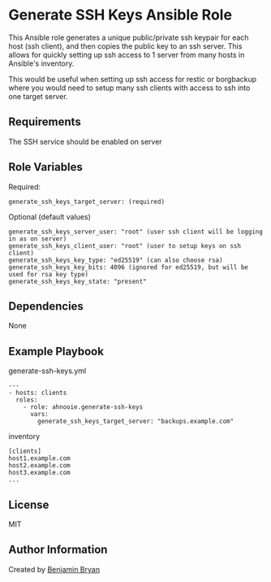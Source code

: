 Generate SSH Keys Ansible Role
=========

This Ansible role generates a unique public/private ssh keypair for each host (ssh client), and then copies the public key to an ssh server.  This allows for quickly setting up ssh access to 1 server from many hosts in Ansible's inventory.

This would be useful when setting up ssh access for restic or borgbackup where you would need to setup many ssh clients with access to ssh into one target server.

Requirements
------------

The SSH service should be enabled on server

Role Variables
--------------

Required:
```
generate_ssh_keys_target_server: (required)
```

Optional (default values)
```
generate_ssh_keys_server_user: "root" (user ssh client will be logging in as on server)
generate_ssh_keys_client_user: "root" (user to setup keys on ssh client)
generate_ssh_keys_key_type: "ed25519" (can also choose rsa)
generate_ssh_keys_key_bits: 4096 (ignored for ed25519, but will be used for rsa key type)
generate_ssh_keys_key_state: "present"
```


Dependencies
------------

None

Example Playbook
----------------

generate-ssh-keys.yml
```
---
- hosts: clients
  roles:
    - role: ahnooie.generate-ssh-keys
      vars:
        generate_ssh_keys_target_server: "backups.example.com"
```
inventory
```
[clients]
host1.example.com
host2.example.com
host3.example.com
...
```

License
-------

MIT

Author Information
------------------

Created by [Benjamin Bryan](https://b3n.org)
